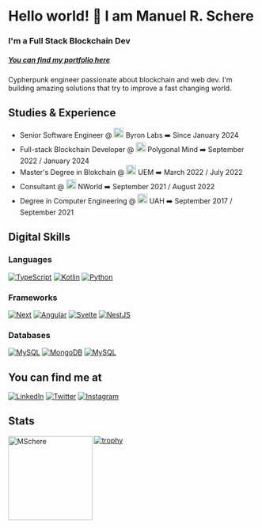 # Hello world! 👋 I am Manuel R. Schere
### I'm a Full Stack Blockchain Dev
##### [You can find my portfolio here](https://mschere.github.io/portfolio/#/en)

Cypherpunk engineer passionate about blockchain and web dev. I'm building amazing solutions that try to improve a fast changing world.

## Studies & Experience

- Senior Software Engineer @ <img src="https://byronlabs.io/favicon.ico" alt="Byron Labs" width="20"/> Byron Labs ➡️ Since January 2024
- Full-stack Blockchain Developer @ <img src="https://assets-global.website-files.com/6336af0247356dedb1080f7c/637b392269bf644a80412071_favicon.png" alt="Polygonal Mind" width="20"/> Polygonal Mind ➡️ September 2022 / January 2024
- Master's Degree in Blokchain @ <img src="https://universidadeuropea.com/resources/static/icons/favicon.ico" alt="Universidad Europea" width="20"/> UEM ➡️ March 2022 / July 2022
- Consultant @ <img src="https://n.world/template/public/images/favicon/favicon-32x32.png" alt="NWorld" width="20"/> NWorld ➡️ September 2021 / August 2022
- Degree in Computer Engineering @ <img src="https://www.uah.es/favicon.ico" alt="Universidad de Alcalá" width="20"/> UAH ➡️ September 2017 / September 2021

## Digital Skills
### Languages

[![TypeScript](https://img.shields.io/badge/TypeScript-007ACC?style=for-the-badge&logo=typescript&logoColor=white&labelColor=101010)]()
[![Kotlin](https://img.shields.io/badge/Kotlin-E24462?style=for-the-badge&logo=kotlin&logoColor=white&labelColor=101010)]()
[![Python](https://img.shields.io/badge/Python-FFD43B?style=for-the-badge&logo=python&logoColor=white&labelColor=101010)]()

### Frameworks

[![Next](https://img.shields.io/badge/Next/React-00c58e?style=for-the-badge&logo=next.js&logoColor=white&labelColor=101010)]()
[![Angular](https://img.shields.io/badge/Angular-dd1b16?style=for-the-badge&logo=angular&logoColor=white&labelColor=101010)]()
[![Svelte](https://img.shields.io/badge/Svelte-aa1e1e?style=for-the-badge&logo=svelte&logoColor=white&labelColor=101010)]()
[![NestJS](https://img.shields.io/badge/NestJS-E0234E?style=for-the-badge&logo=nestjs&logoColor=white&labelColor=101010)]()

### Databases

[![MySQL](https://img.shields.io/badge/MySQL-4479A1?style=for-the-badge&logo=mysql&logoColor=white&labelColor=101010)]()
[![MongoDB](https://img.shields.io/badge/MongoDB-47A248?style=for-the-badge&logo=mongodb&logoColor=white&labelColor=101010)]()
[![MySQL](https://img.shields.io/badge/elastic-fed10a?style=for-the-badge&logo=elastic&logoColor=white&labelColor=101010)]()
## You can find me at

[![LinkedIn](https://img.shields.io/badge/LinkedIn-Manuel_R._Schere_-0077B5?style=for-the-badge&logo=linkedin&logoColor=white&labelColor=101010)](https://www.linkedin.com/in/manu-schere/)
[![Twitter](https://img.shields.io/badge/Twitter-@manu_schere-1DA1F2?style=for-the-badge&logo=twitter&logoColor=white&labelColor=101010)](https://twitter.com/manu_schere)
[![Instagram](https://img.shields.io/badge/Instagram-@manu_rdsc-E4405F?style=for-the-badge&logo=instagram&logoColor=white&labelColor=101010)](https://www.instagram.com/manu_rdsc/)

## Stats
<p><img height="170" align="left" src="https://github-readme-stats.vercel.app/api/top-langs?username=MSchere&show_icons=true&locale=en&layout=compact&theme=algolia" alt="MSchere" /></p>


[![trophy](https://github-profile-trophy.vercel.app/?username=MSchere&theme=onedark&column=5&margin-w=15&margin-h=15&no-bg=true)](https://github.com/ryo-ma/github-profile-trophy)
